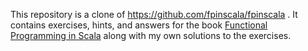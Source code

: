This repository is a clone of https://github.com/fpinscala/fpinscala .
It contains exercises, hints, and answers for the book
[Functional Programming in Scala](http://manning.com/bjarnason/) along
with my own solutions to the exercises. 
